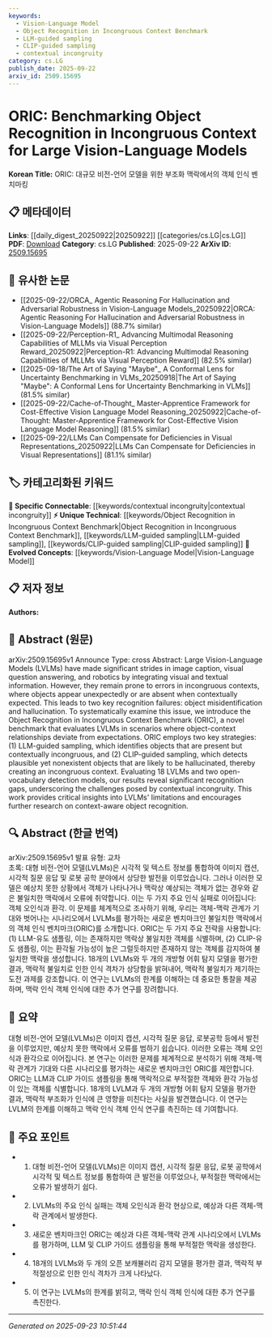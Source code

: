 ```yaml
---
keywords:
  - Vision-Language Model
  - Object Recognition in Incongruous Context Benchmark
  - LLM-guided sampling
  - CLIP-guided sampling
  - contextual incongruity
category: cs.LG
publish_date: 2025-09-22
arxiv_id: 2509.15695
---
```


<!-- KEYWORD_LINKING_METADATA:
{
  "processed_timestamp": "2025-09-23T10:51:44.628683",
  "vocabulary_version": "1.0",
  "selected_keywords": [
    "Vision-Language Model",
    "Object Recognition in Incongruous Context Benchmark",
    "LLM-guided sampling",
    "CLIP-guided sampling",
    "contextual incongruity"
  ],
  "rejected_keywords": [],
  "similarity_scores": {
    "Vision-Language Model": 0.85,
    "Object Recognition in Incongruous Context Benchmark": 0.78,
    "LLM-guided sampling": 0.72,
    "CLIP-guided sampling": 0.74,
    "contextual incongruity": 0.77
  },
  "extraction_method": "AI_prompt_based",
  "budget_applied": true,
  "candidates_json": {
    "candidates": [
      {
        "surface": "Large Vision-Language Models",
        "canonical": "Vision-Language Model",
        "aliases": [
          "LVLMs"
        ],
        "category": "evolved_concepts",
        "rationale": "Vision-Language Models are central to the paper's focus on integrating visual and textual information, making it a key concept for linking.",
        "novelty_score": 0.45,
        "connectivity_score": 0.88,
        "specificity_score": 0.7,
        "link_intent_score": 0.85
      },
      {
        "surface": "Object Recognition in Incongruous Context Benchmark",
        "canonical": "Object Recognition in Incongruous Context Benchmark",
        "aliases": [
          "ORIC"
        ],
        "category": "unique_technical",
        "rationale": "ORIC is a novel benchmark introduced in the paper, crucial for understanding the evaluation of LVLMs in unexpected contexts.",
        "novelty_score": 0.92,
        "connectivity_score": 0.65,
        "specificity_score": 0.85,
        "link_intent_score": 0.78
      },
      {
        "surface": "LLM-guided sampling",
        "canonical": "LLM-guided sampling",
        "aliases": [],
        "category": "unique_technical",
        "rationale": "This method is specific to the paper's approach to identifying contextually incongruous objects, offering unique insights.",
        "novelty_score": 0.75,
        "connectivity_score": 0.6,
        "specificity_score": 0.78,
        "link_intent_score": 0.72
      },
      {
        "surface": "CLIP-guided sampling",
        "canonical": "CLIP-guided sampling",
        "aliases": [],
        "category": "unique_technical",
        "rationale": "CLIP-guided sampling is a distinct technique used in the paper to detect hallucinated objects, highlighting its innovative approach.",
        "novelty_score": 0.8,
        "connectivity_score": 0.62,
        "specificity_score": 0.8,
        "link_intent_score": 0.74
      },
      {
        "surface": "contextual incongruity",
        "canonical": "contextual incongruity",
        "aliases": [],
        "category": "specific_connectable",
        "rationale": "Understanding contextual incongruity is essential for linking the paper's discussion on recognition failures in LVLMs.",
        "novelty_score": 0.65,
        "connectivity_score": 0.75,
        "specificity_score": 0.72,
        "link_intent_score": 0.77
      }
    ],
    "ban_list_suggestions": [
      "errors",
      "recognition failures",
      "context"
    ]
  },
  "decisions": [
    {
      "candidate_surface": "Large Vision-Language Models",
      "resolved_canonical": "Vision-Language Model",
      "decision": "linked",
      "scores": {
        "novelty": 0.45,
        "connectivity": 0.88,
        "specificity": 0.7,
        "link_intent": 0.85
      }
    },
    {
      "candidate_surface": "Object Recognition in Incongruous Context Benchmark",
      "resolved_canonical": "Object Recognition in Incongruous Context Benchmark",
      "decision": "linked",
      "scores": {
        "novelty": 0.92,
        "connectivity": 0.65,
        "specificity": 0.85,
        "link_intent": 0.78
      }
    },
    {
      "candidate_surface": "LLM-guided sampling",
      "resolved_canonical": "LLM-guided sampling",
      "decision": "linked",
      "scores": {
        "novelty": 0.75,
        "connectivity": 0.6,
        "specificity": 0.78,
        "link_intent": 0.72
      }
    },
    {
      "candidate_surface": "CLIP-guided sampling",
      "resolved_canonical": "CLIP-guided sampling",
      "decision": "linked",
      "scores": {
        "novelty": 0.8,
        "connectivity": 0.62,
        "specificity": 0.8,
        "link_intent": 0.74
      }
    },
    {
      "candidate_surface": "contextual incongruity",
      "resolved_canonical": "contextual incongruity",
      "decision": "linked",
      "scores": {
        "novelty": 0.65,
        "connectivity": 0.75,
        "specificity": 0.72,
        "link_intent": 0.77
      }
    }
  ]
}
-->

# ORIC: Benchmarking Object Recognition in Incongruous Context for Large Vision-Language Models

**Korean Title:** ORIC: 대규모 비전-언어 모델을 위한 부조화 맥락에서의 객체 인식 벤치마킹

## 📋 메타데이터

**Links**: [[daily_digest_20250922|20250922]] [[categories/cs.LG|cs.LG]]
**PDF**: [Download](https://arxiv.org/pdf/2509.15695.pdf)
**Category**: cs.LG
**Published**: 2025-09-22
**ArXiv ID**: [2509.15695](https://arxiv.org/abs/2509.15695)

## 🔗 유사한 논문
- [[2025-09-22/ORCA_ Agentic Reasoning For Hallucination and Adversarial Robustness in Vision-Language Models_20250922|ORCA: Agentic Reasoning For Hallucination and Adversarial Robustness in Vision-Language Models]] (88.7% similar)
- [[2025-09-22/Perception-R1_ Advancing Multimodal Reasoning Capabilities of MLLMs via Visual Perception Reward_20250922|Perception-R1: Advancing Multimodal Reasoning Capabilities of MLLMs via Visual Perception Reward]] (82.5% similar)
- [[2025-09-18/The Art of Saying "Maybe"_ A Conformal Lens for Uncertainty Benchmarking in VLMs_20250918|The Art of Saying "Maybe": A Conformal Lens for Uncertainty Benchmarking in VLMs]] (81.5% similar)
- [[2025-09-22/Cache-of-Thought_ Master-Apprentice Framework for Cost-Effective Vision Language Model Reasoning_20250922|Cache-of-Thought: Master-Apprentice Framework for Cost-Effective Vision Language Model Reasoning]] (81.5% similar)
- [[2025-09-22/LLMs Can Compensate for Deficiencies in Visual Representations_20250922|LLMs Can Compensate for Deficiencies in Visual Representations]] (81.1% similar)

## 🏷️ 카테고리화된 키워드
**🔗 Specific Connectable**: [[keywords/contextual incongruity|contextual incongruity]]
**⚡ Unique Technical**: [[keywords/Object Recognition in Incongruous Context Benchmark|Object Recognition in Incongruous Context Benchmark]], [[keywords/LLM-guided sampling|LLM-guided sampling]], [[keywords/CLIP-guided sampling|CLIP-guided sampling]]
**🚀 Evolved Concepts**: [[keywords/Vision-Language Model|Vision-Language Model]]

## 📋 저자 정보

**Authors:** 

## 📄 Abstract (원문)

arXiv:2509.15695v1 Announce Type: cross 
Abstract: Large Vision-Language Models (LVLMs) have made significant strides in image caption, visual question answering, and robotics by integrating visual and textual information. However, they remain prone to errors in incongruous contexts, where objects appear unexpectedly or are absent when contextually expected. This leads to two key recognition failures: object misidentification and hallucination. To systematically examine this issue, we introduce the Object Recognition in Incongruous Context Benchmark (ORIC), a novel benchmark that evaluates LVLMs in scenarios where object-context relationships deviate from expectations. ORIC employs two key strategies: (1) LLM-guided sampling, which identifies objects that are present but contextually incongruous, and (2) CLIP-guided sampling, which detects plausible yet nonexistent objects that are likely to be hallucinated, thereby creating an incongruous context. Evaluating 18 LVLMs and two open-vocabulary detection models, our results reveal significant recognition gaps, underscoring the challenges posed by contextual incongruity. This work provides critical insights into LVLMs' limitations and encourages further research on context-aware object recognition.

## 🔍 Abstract (한글 번역)

arXiv:2509.15695v1 발표 유형: 교차  
초록: 대형 비전-언어 모델(LVLMs)은 시각적 및 텍스트 정보를 통합하여 이미지 캡션, 시각적 질문 응답 및 로봇 공학 분야에서 상당한 발전을 이루었습니다. 그러나 이러한 모델은 예상치 못한 상황에서 객체가 나타나거나 맥락상 예상되는 객체가 없는 경우와 같은 불일치한 맥락에서 오류에 취약합니다. 이는 두 가지 주요 인식 실패로 이어집니다: 객체 오인식과 환각. 이 문제를 체계적으로 조사하기 위해, 우리는 객체-맥락 관계가 기대와 벗어나는 시나리오에서 LVLMs를 평가하는 새로운 벤치마크인 불일치한 맥락에서의 객체 인식 벤치마크(ORIC)를 소개합니다. ORIC는 두 가지 주요 전략을 사용합니다: (1) LLM-유도 샘플링, 이는 존재하지만 맥락상 불일치한 객체를 식별하며, (2) CLIP-유도 샘플링, 이는 환각될 가능성이 높은 그럴듯하지만 존재하지 않는 객체를 감지하여 불일치한 맥락을 생성합니다. 18개의 LVLMs와 두 개의 개방형 어휘 탐지 모델을 평가한 결과, 맥락적 불일치로 인한 인식 격차가 상당함을 밝혀내어, 맥락적 불일치가 제기하는 도전 과제를 강조합니다. 이 연구는 LVLMs의 한계를 이해하는 데 중요한 통찰을 제공하며, 맥락 인식 객체 인식에 대한 추가 연구를 장려합니다.

## 📝 요약

대형 비전-언어 모델(LVLMs)은 이미지 캡션, 시각적 질문 응답, 로봇공학 등에서 발전을 이루었지만, 예상치 못한 맥락에서 오류를 범하기 쉽습니다. 이러한 오류는 객체 오인식과 환각으로 이어집니다. 본 연구는 이러한 문제를 체계적으로 분석하기 위해 객체-맥락 관계가 기대와 다른 시나리오를 평가하는 새로운 벤치마크인 ORIC를 제안합니다. ORIC는 LLM과 CLIP 가이드 샘플링을 통해 맥락적으로 부적절한 객체와 환각 가능성이 있는 객체를 식별합니다. 18개의 LVLM과 두 개의 개방형 어휘 탐지 모델을 평가한 결과, 맥락적 부조화가 인식에 큰 영향을 미친다는 사실을 발견했습니다. 이 연구는 LVLM의 한계를 이해하고 맥락 인식 객체 인식 연구를 촉진하는 데 기여합니다.

## 🎯 주요 포인트

- 1. 대형 비전-언어 모델(LVLMs)은 이미지 캡션, 시각적 질문 응답, 로봇 공학에서 시각적 및 텍스트 정보를 통합하여 큰 발전을 이루었으나, 부적절한 맥락에서는 오류가 발생하기 쉽다.
- 2. LVLMs의 주요 인식 실패는 객체 오인식과 환각 현상으로, 예상과 다른 객체-맥락 관계에서 발생한다.
- 3. 새로운 벤치마크인 ORIC는 예상과 다른 객체-맥락 관계 시나리오에서 LVLMs를 평가하며, LLM 및 CLIP 가이드 샘플링을 통해 부적절한 맥락을 생성한다.
- 4. 18개의 LVLMs와 두 개의 오픈 보캐뷸러리 감지 모델을 평가한 결과, 맥락적 부적절성으로 인한 인식 격차가 크게 나타났다.
- 5. 이 연구는 LVLMs의 한계를 밝히고, 맥락 인식 객체 인식에 대한 추가 연구를 촉진한다.


---

*Generated on 2025-09-23 10:51:44*